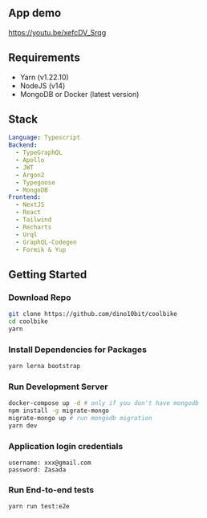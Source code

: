 ## App demo

https://youtu.be/xefcDV_Srqg

## Requirements

- Yarn (v1.22.10)
- NodeJS (v14)
- MongoDB or Docker (latest version)

## Stack

```yml
Language: Typescript
Backend:
  - TypeGraphQL
  - Apollo
  - JWT
  - Argon2
  - Typegoose
  - MongoDB
Frontend:
  - NextJS
  - React
  - Tailwind
  - Recharts
  - Urql
  - GraphQL-Codegen
  - Formik & Yup
```

## Getting Started

### Download Repo

```bash
git clone https://github.com/dino10bit/coolbike
cd coolbike
yarn
```

### Install Dependencies for Packages

```bash
yarn lerna bootstrap
```

### Run Development Server

```bash
docker-compose up -d # only if you don't have mongodb
npm install -g migrate-mongo 
migrate-mongo up # run mongodb migration
yarn dev
```

### Application login credentials
```
username: xxx@gmail.com
password: Zasada
```

### Run End-to-end tests
```bash
yarn run test:e2e
```
